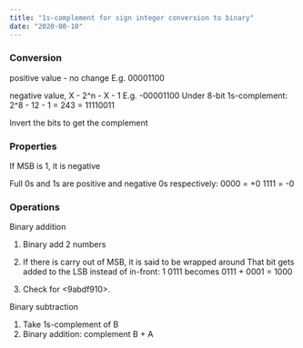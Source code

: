 ```yaml
---
title: "1s-complement for sign integer conversion to binary"
date: "2020-08-10"
---
```


### Conversion
positive value - no change
E.g. 00001100

negative value, X - 2^n - X - 1
E.g. -00001100
Under 8-bit 1s-complement:
2^8 - 12 - 1 = 243 = 11110011

Invert the bits to get the complement

### Properties
If MSB is 1, it is negative

Full 0s and 1s are positive and negative 0s respectively:
0000 = +0
1111 = -0

### Operations
Binary addition
1. Binary add 2 numbers
2. If there is carry out of MSB, it is said to be wrapped around
  That bit gets added to the LSB instead of in-front:
  1 0111 becomes 0111 + 0001 = 1000

3. Check for <9abdf910>.

Binary subtraction
1. Take 1s-complement of B
2. Binary addition: complement B + A
